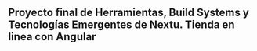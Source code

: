 ## Proyecto final de Herramientas, Build Systems y Tecnologías Emergentes de Nextu. Tienda en linea con Angular
